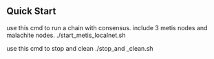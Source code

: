## Quick Start

use this cmd to run a chain with consensus.
include 3 metis nodes and malachite nodes.
./start_metis_localnet.sh

use this cmd to stop and clean
./stop_and _clean.sh


